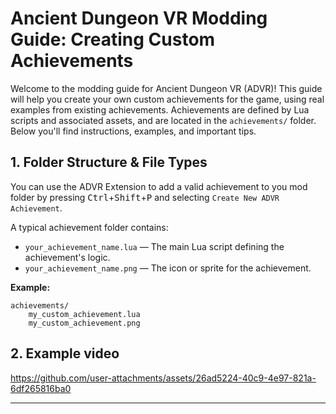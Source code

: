 # Ancient Dungeon VR Modding Guide: Creating Custom Achievements

Welcome to the modding guide for Ancient Dungeon VR (ADVR)! This guide will help you create your own custom achievements for the game, using real examples from existing achievements. Achievements are defined by Lua scripts and associated assets, and are located in the `achievements/` folder. Below you'll find instructions, examples, and important tips.

## 1. Folder Structure & File Types

You can use the ADVR Extension to add a valid achievement to you mod folder by pressing <kbd>Ctrl</kbd>+<kbd>Shift</kbd>+<kbd>P</kbd> and selecting `Create New ADVR Achievement`. 

A typical achievement folder contains:

- `your_achievement_name.lua` — The main Lua script defining the achievement's logic.
- `your_achievement_name.png` — The icon or sprite for the achievement.

**Example:**
```
achievements/
    my_custom_achievement.lua
    my_custom_achievement.png
```

## 2. Example video

https://github.com/user-attachments/assets/26ad5224-40c9-4e97-821a-6df265816ba0

---
